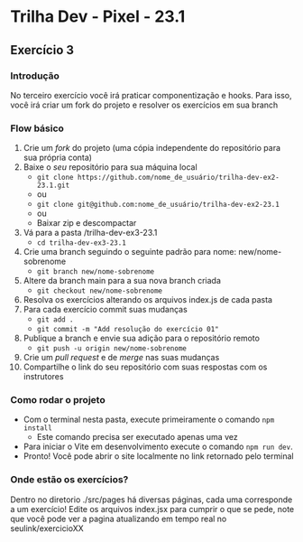 # Trilha Dev - Pixel - 23.1 
## Exercício 3
### Introdução
No terceiro exercício você irá praticar componentização e hooks.
Para isso, você irá criar um fork do projeto e resolver os exercícios em sua branch

### Flow básico
1. Crie um *fork* do projeto (uma cópia independente do repositório para sua própria conta)
2. Baixe o *seu* repositório para sua máquina local
   - `git clone https://github.com/nome_de_usuário/trilha-dev-ex2-23.1.git`
   - ou
   - `git clone git@github.com:nome_de_usuário/trilha-dev-ex2-23.1`
   - ou
   - Baixar zip e descompactar
3. Vá para a pasta /trilha-dev-ex3-23.1
   - `cd trilha-dev-ex3-23.1`
4. Crie uma branch seguindo o seguinte padrão para nome: new/nome-sobrenome
   - `git branch new/nome-sobrenome`
5. Altere da branch main para a sua nova branch criada
   - `git checkout new/nome-sobrenome`
6. Resolva os exercícios alterando os arquivos index.js de cada pasta
7. Para cada exercício commit suas mudanças
   - `git add .`
   - `git commit -m "Add resolução do exercício 01"`
8. Publique a branch e envie sua adição para o repositório remoto
   - `git push -u origin new/nome-sobrenome`
9. Crie um *pull request* e de *merge* nas suas mudanças
10. Compartilhe o link do seu repositório com suas respostas com os instrutores

### Como rodar o projeto
- Com o terminal nesta pasta, execute primeiramente o comando `npm install`
  - Este comando precisa ser executado apenas uma vez
- Para iniciar o Vite em desenvolvimento execute o comando `npm run dev`.
- Pronto! Você pode abrir o site localmente no link retornado pelo terminal

### Onde estão os exercícios?
Dentro no diretorio ./src/pages há diversas páginas, cada uma corresponde a um exercício!
Edite os arquivos index.jsx para cumprir o que se pede, note que você pode ver a pagina atualizando em tempo real no seulink/exercicioXX
